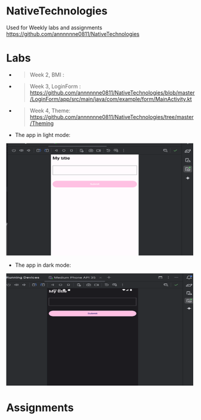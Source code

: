 # NativeTechnologies
Used for Weekly labs and assignments
https://github.com/annnnnne0811/NativeTechnologies

# Labs 
- > Week 2, BMI : 
- > Week 3, LoginForm : https://github.com/annnnnne0811/NativeTechnologies/blob/master/LoginForm/app/src/main/java/com/example/form/MainActivity.kt
- > Week 4, Theme: https://github.com/annnnnne0811/NativeTechnologies/tree/master/Theming
- The app in light mode: 
<img src="img.png" alt="Light Mode" height="300" width="500">

- The app in dark mode:
<img src="img_1.png" alt="Dark Mode" height="300" width="500">





# Assignments

